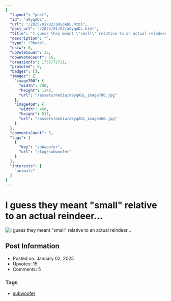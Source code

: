 ```yaml
---
{
  "layout": "post",
  "id": "a9yqADL",
  "url": "/2025/01/02/a9yqADL.html",
  "post_url": "/2025/01/02/a9yqADL.html",
  "title": "I guess they meant \"small\" relative to an actual reindeer...",
  "description": "",
  "type": "Photo",
  "nsfw": 0,
  "upVoteCount": 15,
  "downVoteCount": 16,
  "creationTs": 1735772721,
  "promoted": 0,
  "badges": [],
  "images": {
    "image700": {
      "width": 700,
      "height": 1243,
      "url": "/assets/media/a9yqADL_image700.jpg"
    },
    "image460": {
      "width": 460,
      "height": 817,
      "url": "/assets/media/a9yqADL_image460.jpg"
    }
  },
  "commentsCount": 5,
  "tags": [
    {
      "key": "subwoofer",
      "url": "/tag/subwoofer"
    }
  ],
  "interests": [
    "animals"
  ]
}
---
```


# I guess they meant "small" relative to an actual reindeer...

![I guess they meant "small" relative to an actual reindeer...](/assets/media/a9yqADL_image700.jpg)

## Post Information

- Posted on: January 02, 2025
- Upvotes: 15
- Comments: 5

### Tags

- [subwoofer](/tag/subwoofer)
